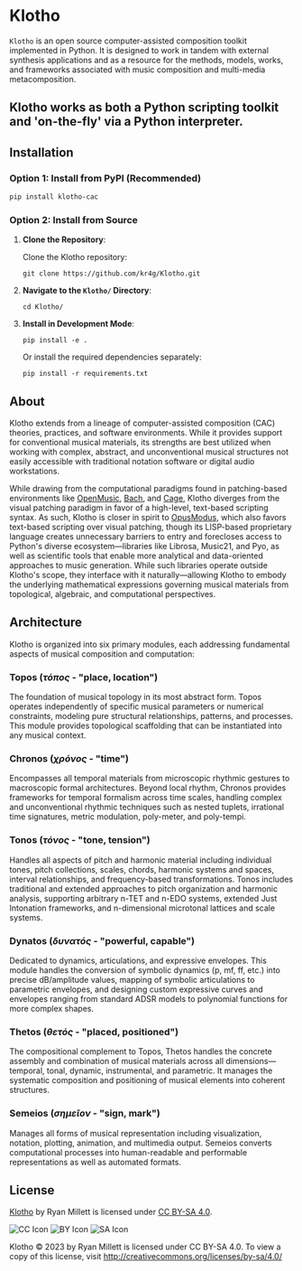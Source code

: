 # Klotho
`Klotho` is an open source computer-assisted composition toolkit implemented in Python. It is designed to work in tandem with external synthesis applications and as a resource for the methods, models, works, and frameworks associated with music composition and multi-media metacomposition.

Klotho works as both a Python scripting toolkit and 'on-the-fly' via a Python interpreter.
---

## Installation

### Option 1: Install from PyPI (Recommended)

```bash
pip install klotho-cac
```

### Option 2: Install from Source

1. **Clone the Repository**:

   Clone the Klotho repository:
   
   ```
   git clone https://github.com/kr4g/Klotho.git
   ```

2. **Navigate to the `Klotho/` Directory**:
   
    ```
    cd Klotho/
    ```

3. **Install in Development Mode**:
    
    ```
    pip install -e .
    ```
    
    Or install the required dependencies separately:
    
    ```
    pip install -r requirements.txt
    ```

## About

Klotho extends from a lineage of computer-assisted composition (CAC) theories, practices, and software environments. While it provides support for conventional musical materials, its strengths are best utilized when working with complex, abstract, and unconventional musical structures not easily accessible with traditional notation software or digital audio workstations.

While drawing from the computational paradigms found in patching-based environments like [OpenMusic](https://openmusic-project.github.io/), [Bach](https://www.bachproject.net/), and [Cage](https://www.bachproject.net/cage/), Klotho diverges from the visual patching paradigm in favor of a high-level, text-based scripting syntax. As such, Klotho is closer in spirit to [OpusModus](https://opusmodus.com/), which also favors text-based scripting over visual patching, though its LISP-based proprietary language creates unnecessary barriers to entry and forecloses access to Python's diverse ecosystem—libraries like Librosa, Music21, and Pyo, as well as scientific tools that enable more analytical and data-oriented approaches to music generation. While such libraries operate outside Klotho's scope, they interface with it naturally—allowing Klotho to embody the underlying mathematical expressions governing musical materials from topological, algebraic, and computational perspectives.

## Architecture

Klotho is organized into six primary modules, each addressing fundamental aspects of musical composition and computation:

### **Topos** (*τόπος* - "place, location")
The foundation of musical topology in its most abstract form. Topos operates independently of specific musical parameters or numerical constraints, modeling pure structural relationships, patterns, and processes. This module provides topological scaffolding that can be instantiated into any musical context.

### **Chronos** (*χρόνος* - "time")
Encompasses all temporal materials from microscopic rhythmic gestures to macroscopic formal architectures. Beyond local rhythm, Chronos provides frameworks for temporal formalism across time scales, handling complex and unconventional rhythmic techniques such as nested tuplets, irrational time signatures, metric modulation, poly-meter, and poly-tempi.

### **Tonos** (*τόνος* - "tone, tension")
Handles all aspects of pitch and harmonic material including individual tones, pitch collections, scales, chords, harmonic systems and spaces, interval relationships, and frequency-based transformations. Tonos includes traditional and extended approaches to pitch organization and harmonic analysis, supporting arbitrary n-TET and n-EDO systems, extended Just Intonation frameworks, and n-dimensional microtonal lattices and scale systems.

### **Dynatos** (*δυνατός* - "powerful, capable")
Dedicated to dynamics, articulations, and expressive envelopes. This module handles the conversion of symbolic dynamics (p, mf, ff, etc.) into precise dB/amplitude values, mapping of symbolic articulations to parametric envelopes, and designing custom expressive curves and envelopes ranging from standard ADSR models to polynomial functions for more complex shapes.

### **Thetos** (*θετός* - "placed, positioned")
The compositional complement to Topos, Thetos handles the concrete assembly and combination of musical materials across all dimensions—temporal, tonal, dynamic, instrumental, and parametric. It manages the systematic composition and positioning of musical elements into coherent structures.

### **Semeios** (*σημεῖον* - "sign, mark")
Manages all forms of musical representation including visualization, notation, plotting, animation, and multimedia output. Semeios converts computational processes into human-readable and performable representations as well as automated formats.

## License

[Klotho](https://github.com/kr4g/Klotho) by Ryan Millett is licensed under [CC BY-SA 4.0](http://creativecommons.org/licenses/by-sa/4.0/?ref=chooser-v1).

![CC Icon](https://mirrors.creativecommons.org/presskit/icons/cc.svg?ref=chooser-v1)
![BY Icon](https://mirrors.creativecommons.org/presskit/icons/by.svg?ref=chooser-v1)
![SA Icon](https://mirrors.creativecommons.org/presskit/icons/sa.svg?ref=chooser-v1)

Klotho © 2023 by Ryan Millett is licensed under CC BY-SA 4.0. To view a copy of this license, visit http://creativecommons.org/licenses/by-sa/4.0/
